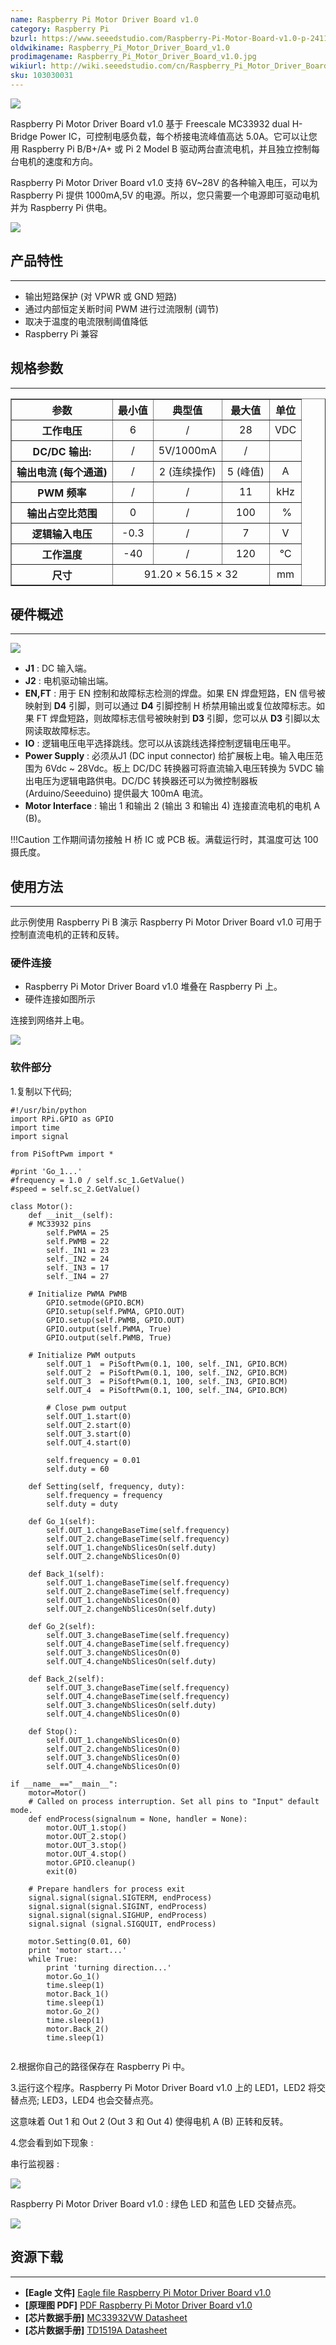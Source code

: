 ```yaml
---
name: Raspberry Pi Motor Driver Board v1.0
category: Raspberry Pi
bzurl: https://www.seeedstudio.com/Raspberry-Pi-Motor-Board-v1.0-p-2411.html
oldwikiname: Raspberry_Pi_Motor_Driver_Board_v1.0
prodimagename: Raspberry_Pi_Motor_Driver_Board_v1.0.jpg
wikiurl: http://wiki.seeedstudio.com/cn/Raspberry_Pi_Motor_Driver_Board_v1_0
sku: 103030031
---
```


![](https://raw.githubusercontent.com/SeeedDocument/Raspberry_Pi_Motor_Driver_Board_v1.0/master/img/Raspberry_Pi_Motor_Board_v1.0.jpg)

Raspberry Pi Motor Driver Board v1.0 基于 Freescale MC33932 dual H-Bridge Power IC，可控制电感负载，每个桥接电流峰值高达 5.0A。它可以让您用 Raspberry Pi B/B+/A+ 或 Pi 2 Model B 驱动两台直流电机，并且独立控制每台电机的速度和方向。

Raspberry Pi Motor Driver Board v1.0 支持 6V~28V 的各种输入电压，可以为 Raspberry Pi 提供 1000mA,5V 的电源。所以，您只需要一个电源即可驱动电机并为 Raspberry Pi 供电。

[![](https://github.com/SeeedDocument/wiki_chinese/raw/master/docs/images/click_to_buy.PNG)](https://item.taobao.com/item.htm?spm=a1z38n.10677092.0.0.11891debNA69TQ&id=531757335299)

## 产品特性
--------

-   输出短路保护 (对 VPWR 或 GND 短路)
-   通过内部恒定关断时间 PWM 进行过流限制 (调节)
-   取决于温度的电流限制阈值降低
-   Raspberry Pi 兼容

## 规格参数
--------------

<table border="1" cellspacing="0" width="800">
<tr>
<th scope="col">
参数
</th>
<th scope="col">
最小值
</th>
<th scope="col">
典型值
</th>
<th scope="col">
最大值
</th>
<th scope="col">
单位
</th>
</tr>
<tr align="center">
<th scope="row">
工作电压
</th>
<td>
6
</td>
<td>
/
</td>
<td>
28
</td>
<td>
VDC
</td>
</tr>
<tr align="center">
<th scope="row">
DC/DC 输出:
</th>
<td>
/
</td>
<td>
5V/1000mA
</td>
<td>
/
</td>
<td>
</td>
</tr>
<tr align="center">
<th scope="row">
输出电流 (每个通道)
</th>
<td>
/
</td>
<td>
2 (连续操作)
</td>
<td>
5 (峰值)
</td>
<td>
A
</td>
</tr>
<tr align="center">
<th scope="row">
PWM 频率
</th>
<td>
/
</td>
<td>
/
</td>
<td>
11
</td>
<td>
kHz
</td>
</tr>
<tr align="center">
<th scope="row">
输出占空比范围
</th>
<td>
0
</td>
<td>
/
</td>
<td>
100
</td>
<td>
 %
</td>
</tr>
<tr align="center">
<th scope="row">
逻辑输入电压
</th>
<td>
-0.3
</td>
<td>
/
</td>
<td>
7
</td>
<td>
V
</td>
</tr>
<tr align="center">
<th scope="row">
工作温度
</th>
<td>
-40
</td>
<td>
/
</td>
<td>
120
</td>
<td>
℃
</td>
</tr>
<tr align="center">
<th scope="row">
尺寸
</th>
<td colspan="3">
91.20 × 56.15 × 32
</td>
<td>
mm
</td>
</tr>
</table>

## 硬件概述
-----------------

![](https://raw.githubusercontent.com/SeeedDocument/Raspberry_Pi_Motor_Driver_Board_v1.0/master/img/Raspberry_Pi_Motor_Board_v1.0_p3.jpg)

-   **J1** : DC 输入端。
-   **J2** : 电机驱动输出端。
-   **EN,FT** : 用于 EN 控制和故障标志检测的焊盘。如果 EN 焊盘短路，EN 信号被映射到 **D4** 引脚，则可以通过 **D4** 引脚控制 H 桥禁用输出或复位故障标志。如果 FT 焊盘短路，则故障标志信号被映射到 **D3** 引脚，您可以从 **D3** 引脚以太网读取故障标志。
-   **IO** : 逻辑电压电平选择跳线。您可以从该跳线选择控制逻辑电压电平。
-   **Power Supply** : 必须从J1 (DC input connector) 给扩展板上电。输入电压范围为 6Vdc ~ 28Vdc。板上 DC/DC 转换器可将直流输入电压转换为 5VDC 输出电压为逻辑电路供电。DC/DC 转换器还可以为微控制器板 (Arduino/Seeeduino) 提供最大 100mA 电流。
-   **Motor Interface** : 输出 1 和输出 2 (输出 3 和输出 4) 连接直流电机的电机 A (B)。

!!!Caution
    工作期间请勿接触 H 桥 IC 或 PCB 板。满载运行时，其温度可达 100 摄氏度。

##  使用方法
-----

此示例使用 Raspberry Pi B 演示 Raspberry Pi Motor Driver Board v1.0 可用于控制直流电机的正转和反转。

### 硬件连接

- Raspberry Pi Motor Driver Board v1.0 堆叠在 Raspberry Pi 上。
- 硬件连接如图所示

连接到网络并上电。

![](https://raw.githubusercontent.com/SeeedDocument/Raspberry_Pi_Motor_Driver_Board_v1.0/master/img/Raspberry_Pi_Motor_Board_v1.0_p6.jpg)

### 软件部分

1.复制以下代码;

```
#!/usr/bin/python
import RPi.GPIO as GPIO
import time
import signal   

from PiSoftPwm import *

#print 'Go_1...'
#frequency = 1.0 / self.sc_1.GetValue()
#speed = self.sc_2.GetValue()

class Motor():
    def __init__(self):
    # MC33932 pins
        self.PWMA = 25  
        self.PWMB = 22
        self._IN1 = 23  
        self._IN2 = 24
        self._IN3 = 17
        self._IN4 = 27

    # Initialize PWMA PWMB
        GPIO.setmode(GPIO.BCM)
        GPIO.setup(self.PWMA, GPIO.OUT)
        GPIO.setup(self.PWMB, GPIO.OUT)
        GPIO.output(self.PWMA, True)
        GPIO.output(self.PWMB, True)

    # Initialize PWM outputs
        self.OUT_1  = PiSoftPwm(0.1, 100, self._IN1, GPIO.BCM)
        self.OUT_2  = PiSoftPwm(0.1, 100, self._IN2, GPIO.BCM)
        self.OUT_3  = PiSoftPwm(0.1, 100, self._IN3, GPIO.BCM)
        self.OUT_4  = PiSoftPwm(0.1, 100, self._IN4, GPIO.BCM)

        # Close pwm output
        self.OUT_1.start(0)
        self.OUT_2.start(0)
        self.OUT_3.start(0)
        self.OUT_4.start(0)

        self.frequency = 0.01
        self.duty = 60

    def Setting(self, frequency, duty):
        self.frequency = frequency
        self.duty = duty

    def Go_1(self):
        self.OUT_1.changeBaseTime(self.frequency)
        self.OUT_2.changeBaseTime(self.frequency)
        self.OUT_1.changeNbSlicesOn(self.duty)
        self.OUT_2.changeNbSlicesOn(0)

    def Back_1(self):
        self.OUT_1.changeBaseTime(self.frequency)
        self.OUT_2.changeBaseTime(self.frequency)
        self.OUT_1.changeNbSlicesOn(0)
        self.OUT_2.changeNbSlicesOn(self.duty)

    def Go_2(self):
        self.OUT_3.changeBaseTime(self.frequency)
        self.OUT_4.changeBaseTime(self.frequency)
        self.OUT_3.changeNbSlicesOn(0)
        self.OUT_4.changeNbSlicesOn(self.duty)

    def Back_2(self):
        self.OUT_3.changeBaseTime(self.frequency)
        self.OUT_4.changeBaseTime(self.frequency)
        self.OUT_3.changeNbSlicesOn(self.duty)
        self.OUT_4.changeNbSlicesOn(0)

    def Stop():
        self.OUT_1.changeNbSlicesOn(0)
        self.OUT_2.changeNbSlicesOn(0)
        self.OUT_3.changeNbSlicesOn(0)
        self.OUT_4.changeNbSlicesOn(0)

if __name__=="__main__":
    motor=Motor()
    # Called on process interruption. Set all pins to "Input" default mode.
    def endProcess(signalnum = None, handler = None):
        motor.OUT_1.stop()
        motor.OUT_2.stop()
        motor.OUT_3.stop()
        motor.OUT_4.stop()
        motor.GPIO.cleanup()
        exit(0)

    # Prepare handlers for process exit
    signal.signal(signal.SIGTERM, endProcess)
    signal.signal(signal.SIGINT, endProcess)
    signal.signal(signal.SIGHUP, endProcess)
    signal.signal (signal.SIGQUIT, endProcess)

    motor.Setting(0.01, 60)
    print 'motor start...'
    while True:
        print 'turning direction...'
        motor.Go_1()
        time.sleep(1)
        motor.Back_1()
        time.sleep(1)
        motor.Go_2()
        time.sleep(1)
        motor.Back_2()
        time.sleep(1)
    
```

2.根据你自己的路径保存在 Raspberry Pi 中。

3.运行这个程序。Raspberry Pi Motor Driver Board v1.0 上的 LED1，LED2 将交替点亮; LED3，LED4 也会交替点亮。

这意味着 Out 1 和 Out 2 (Out 3 和 Out 4) 使得电机 A (B) 正转和反转。

4.您会看到如下现象 :

串行监视器 :

![](https://raw.githubusercontent.com/SeeedDocument/Raspberry_Pi_Motor_Driver_Board_v1.0/master/img/Raspberry_Pi_Motor_Board_v1.0_p4.jpg)

Raspberry Pi Motor Driver Board v1.0 :
绿色 LED 和蓝色 LED 交替点亮。

![](https://raw.githubusercontent.com/SeeedDocument/Raspberry_Pi_Motor_Driver_Board_v1.0/master/img/Raspberry_Pi_Motor_Board_v1.0_p5.jpg)

## 资源下载
---------

-   **[Eagle 文件]** [Eagle file Raspberry Pi Motor Driver Board v1.0](https://raw.githubusercontent.com/SeeedDocument/Raspberry_Pi_Motor_Driver_Board_v1.0/master/res/Raspberry_Pi_Motor_Driver_Board_v1.0_sch_pcb_20150119.zip)
-   **[原理图 PDF]** [PDF Raspberry Pi Motor Driver Board v1.0](https://raw.githubusercontent.com/SeeedDocument/Raspberry_Pi_Motor_Driver_Board_v1.0/master/res/Raspberry_Pi_Motor_Driver_Board_v1.0.pdf)
-   **[芯片数据手册]** [MC33932VW Datasheet](https://raw.githubusercontent.com/SeeedDocument/Raspberry_Pi_Motor_Driver_Board_v1.0/master/res/MC33932VW.pdf)
-   **[芯片数据手册]** [TD1519A Datasheet](https://raw.githubusercontent.com/SeeedDocument/Raspberry_Pi_Motor_Driver_Board_v1.0/master/res/TD1519A.pdf)


<!-- This Markdown file was created from http://www.seeedstudio.com/wiki/Raspberry_Pi_Motor_Driver_Board_v1.0 -->
